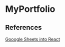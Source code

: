 # MyPortfolio

## References

[Gooogle Sheets into React](https://computethought.blog/2019/10/16/connecting-react-to-a-google-sheet/)

